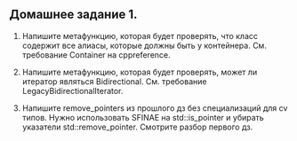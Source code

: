 ## Домашнее задание 1.

1) Напишите метафункцию, которая будет проверять, что класс содержит все алиасы, которые должны быть у контейнера.
   См. требование Container на cppreference.


2) Напишите метафункцию, которая будет проверять, может ли итератор являться Bidirectional.
   См. требование LegacyBidirectionalIterator.


3) Напишите  remove_pointers из прошлого дз без специализаций для cv типов. Нужно использовать SFINAE на std::is_pointer и убирать указатели std::remove_pointer. Смотрите разбор первого дз.
